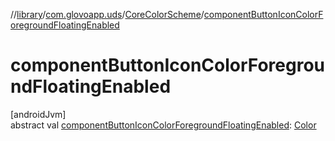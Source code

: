 //[library](../../../index.md)/[com.glovoapp.uds](../index.md)/[CoreColorScheme](index.md)/[componentButtonIconColorForegroundFloatingEnabled](component-button-icon-color-foreground-floating-enabled.md)

# componentButtonIconColorForegroundFloatingEnabled

[androidJvm]\
abstract val [componentButtonIconColorForegroundFloatingEnabled](component-button-icon-color-foreground-floating-enabled.md): [Color](https://developer.android.com/reference/kotlin/androidx/compose/ui/graphics/Color.html)

